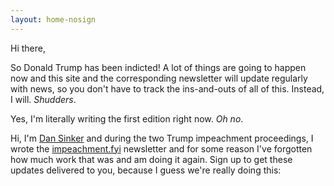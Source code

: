 ```yaml
---
layout: home-nosign
---
```

<!--<p class="alert"><b>Please note: While we await the transfer of articles of impeachment from the House to the Senate, and the resumption of daily impeachment news, this site will update infrequently.</b></p>-->
<!-- commenting out the actual data-driven bit for now 
<p class="intro"><b>Previously:</b> {{ site.data.news.news[0].yesterday }}</p>
<h2 class="today"><time class="timeago" datetime="{{ site.data.news.news[0].date }}">{{ site.data.news.news[0].date }}</time>, {{ site.data.news.news[0].date | date: "%A, %B %e, %Y" }}</h2>
<ul class="today">
{% for today in site.data.news.news[0].todays %}
 <li>{{ today.item }} <span class="small">{% if today.source != null %}(Source: <a href="{{ today.url }}">{{ today.source }}</a>){% endif %}</span></li>
{% endfor %}
  </ul>

<p class="outtro"><b>What's coming next:</b> {{ site.data.news.news[0].tomorrow }}</p>
-->


<!-- pre-indictment state DO NOT FORGET TO ADJUST THE FOOTER AND THE LAYOUT ONCE THINGS GO LIVE LIVE -->

Hi there,

So Donald Trump has been indicted! A lot of things are going to happen now and this site and the corresponding newsletter will update regularly with news, so you don't have to track the ins-and-outs of all of this. Instead, I will. _Shudders_.

Yes, I'm literally writing the first edition right now. _Oh no_.

Hi, I'm <a href="https://dansinker.com">Dan Sinker</a> and during the two Trump impeachment proceedings, I wrote the <a href="https://impeachment.fyi">impeachment.fyi</a> newsletter and for some reason I've forgotten how much work that was and am doing it again. Sign up to get these updates delivered to you, because I guess we're really doing this:
